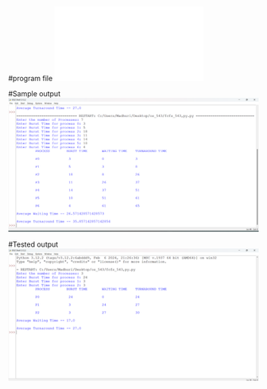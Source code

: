 #program file
![program file](fcfs_543.py)

#Sample output
![Sample output](sampleoutput.png)

#Tested output
![Tested output](executedoutput.png)
